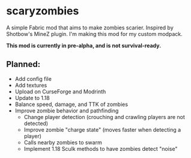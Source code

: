 # scaryzombies
A simple Fabric mod that aims to make zombies scarier. Inspired by Shotbow's MineZ plugin.
I'm making this mod for my custom modpack.

**This mod is currently in pre-alpha, and is not survival-ready.**

## Planned:
- Add config file
- Add textures
- Upload on CurseForge and Modrinth
- Update to 1.18
- Balance speed, damage, and TTK of zombies
- Improve zombie behavior and pathfinding
  - Change player detection (crouching and crawling players are not detected)
  - Improve zombie "charge state" (moves faster when detecting a player)
  - Calls nearby zombies to swarm
  - Implement 1.18 Sculk methods to have zombies detect "noise"
